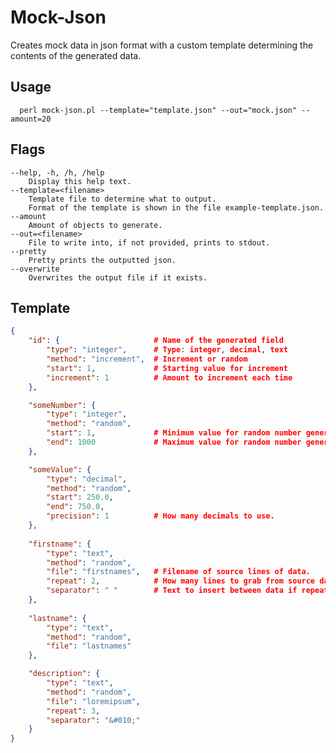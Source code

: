 # Mock-Json

Creates mock data in json format with a custom template determining the contents of the generated data.

## Usage
```
  perl mock-json.pl --template="template.json" --out="mock.json" --amount=20
```

## Flags
    --help, -h, /h, /help
        Display this help text.
    --template=<filename>
        Template file to determine what to output.
        Format of the template is shown in the file example-template.json.
    --amount
        Amount of objects to generate.
    --out=<filename>
        File to write into, if not provided, prints to stdout.
    --pretty
        Pretty prints the outputted json.
    --overwrite
        Overwrites the output file if it exists.

## Template
``` json
{
    "id": {                     # Name of the generated field
        "type": "integer",      # Type: integer, decimal, text
        "method": "increment",  # Increment or random
        "start": 1,             # Starting value for increment
        "increment": 1          # Amount to increment each time
    },

    "someNumber": {
        "type": "integer",
        "method": "random",    
        "start": 1,             # Minimum value for random number generation
        "end": 1000             # Maximum value for random number generation
    },

    "someValue": {
        "type": "decimal",
        "method": "random",
        "start": 250.0,
        "end": 750.0,
        "precision": 1          # How many decimals to use.
    },
    
    "firstname": {
        "type": "text",
        "method": "random",
        "file": "firstnames",   # Filename of source lines of data.
        "repeat": 2,            # How many lines to grab from source data.
        "separator": " "        # Text to insert between data if repeating.
    },
    
    "lastname": {
        "type": "text",
        "method": "random",
        "file": "lastnames"
    },

    "description": {
        "type": "text",
        "method": "random",
        "file": "loremipsum",  
        "repeat": 3,        
        "separator": "&#010;"
    }
}
```
